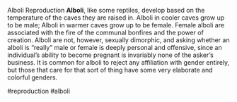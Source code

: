 Alboli Reproduction
**Alboli**, like some reptiles, develop based on the temperature of the caves they are raised in. Alboli in cooler caves grow up to be male; Alboli in warmer caves grow up to be female. Female alboli are associated with the fire of the communal bonfires and the power of creation. Alboli are not, however, sexually dimorphic, and asking whether an alboli is “really” male or female is deeply personal and offensive, since an individual’s ability to become pregnant is invariably none of the asker’s business. It is common for alboli to reject any affiliation with gender entirely, but those that care for that sort of thing have some very elaborate and colorful genders.

#reproduction #alboli

